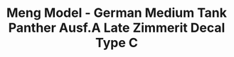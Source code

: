 ---
layout: product
title: "Meng Model - German Medium Tank Panther Ausf.A Late Zimmerit Decal Type C"
price: "1600" 
desc: "N/A"
img_path: "/assets/img/MM-SPS-052.webp"
brand: "N/A"
available: false
special_offer: false
new: false
soon: false
cat: "010000"
subcat: "011000"
subsubcat: "0N/A"
sifra: "MM-SPS-052"
popular: false
---